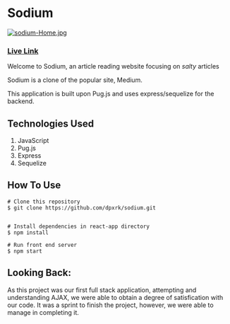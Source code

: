# Sodium
[![sodium-Home.jpg](https://i.postimg.cc/TY6H3VD9/sodium-Home.jpg)](https://postimg.cc/LhxVyZvY)


### [](https://github.com/dpxrk/sodium#live-link)[Live Link](https://sodium-6.herokuapp.com/)


Welcome to Sodium, an article reading website focusing on *salty* articles

Sodium is a clone of the popular site, Medium.

This application is built upon Pug.js and uses express/sequelize for the backend. 

[](https://github.com/dpxrk/sodium#technologies-used)Technologies Used
---------------------------------------------------------------------------------

1. JavaScript  
2. Pug.js
3. Express
4. Sequelize

[](https://github.com/dpxrk/sodium#how-to-use) How To Use
---------------------------------------------------------------------------------
```
# Clone this repository
$ git clone https://github.com/dpxrk/sodium.git


# Install dependencies in react-app directory
$ npm install

# Run front end server
$ npm start
```


[](https://github.com/dpxrk/sodium#Moving-Forward) Looking Back:
---------------------------------------------------------------------------------
As this project was our first full stack application, attempting and understanding AJAX, we were able to obtain a degree of satisfication with our code. It was a sprint to finish the project, however, we were able to manage in completing it.


